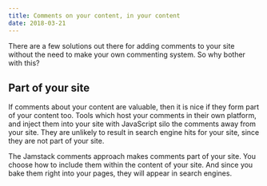 ```yaml
---
title: Comments on your content, in your content
date: 2018-03-21
---
```


There are a few solutions out there for adding comments to your site without the need to make your own commenting system. So why bother with this?

## Part of your site

If comments about your content are valuable, then it is nice if they form part of your content too. Tools which host your comments in their own platform, and inject them into your site with JavaScript silo the comments away from your site. They are unlikely to result in search engine hits for your site, since they are not part of your site.

The Jamstack comments approach makes comments part of your site. You choose how to include them within the content of your site. And since you bake them right into your pages, they will appear in search engines.


